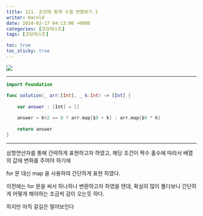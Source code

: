 ```yaml
---
title: 121. 조건에 맞게 수열 변환하기 3
writer: Harold
date: 2024-02-17 04:13:00 +0800
categories: [코딩테스트]
tags: [코딩테스트]

toc: true
toc_sticky: true
---
```

![](https://velog.velcdn.com/images/haroldfromk/post/a9ee2e49-6907-4ea5-9fce-d7c44a689347/image.png)

---
```swift
import Foundation

func solution(_ arr:[Int], _ k:Int) -> [Int] {
    
    var answer : [Int] = []
    
    answer = k%2 == 0 ? arr.map{$0 + k} : arr.map{$0 * k}
    
    return answer
}
```
---
삼항연산자를 통해 간략하게 표현하고자 하였고, 해당 조건이 짝수 홀수에 따라서 배열의 값에 변화를 주어야 하기에

for 문 대신 map 을 사용하여 간단하게 표현 하였다.

이전에는 for 문을 써서 하나하나 변환하고자 하였을 텐데, 확실히 많이 풀다보니 간단하게 어떻게 해야하는 조금씩 감이 오는듯 하다.

하지만 아직 갈길은 멀어보인다